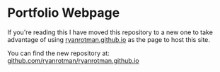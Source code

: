 # Portfolio Webpage
If you're reading this I have moved this repository to a new one to take advantage of using [ryanrotman.github.io](https://ryanrotman.github.io/) as the page to host this site.

You can find the new repository at: [github.com/ryanrotman/ryanrotman.github.io](https://github.com/ryanrotman/ryanrotman.github.io)